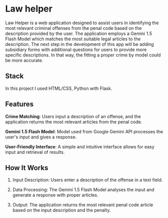 # Law helper
Law Helper is a web application designed to assist users in identifying the most relevant criminal offenses
from the penal code based on the description provided by the user. The application employs a Gemini 1.5 Flash Model which matches the most suitable
legal articles to the description. The next step in the development of this app will be adding subsidiary forms with additional questions for users to provide more specific descriptions.
In that way, the fitting a proper crime by model could be more accurate.

## Stack
In this project I used HTML/CSS, Python with Flask.

## Features
**Crime Matching**: Users input a description of an offense, and the application returns the most relevant articles from the penal code.

**Gemini 1.5 Flash Model**: Model used from Google Gemini API processes the user's input and gives a response.

**User-Friendly Interface**: A simple and intuitive interface allows for easy input and retrieval of results.

## How It Works
1. Input Description: Users enter a description of the offense in a text field.


2. Data Processing: The Gemini 1.5 Flash Model analyses the input and generate a response with proper articles.


3. Output: The application returns the most relevant penal code article based on the input description and the penalty.




   
